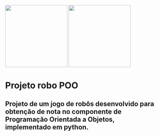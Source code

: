 <img style="width: 200px;" src="http://peteletrica.uff.br/wp-content/uploads/sites/509/2021/09/Python-logo-notext.svg_.png">
<img style="width: 200px;" src="https://paulogala.com.br/wp-content/uploads/2018/08/robo.png">

# Projeto robo POO
## Projeto de um jogo de robôs desenvolvido para obtenção de nota no componente de Programação Orientada a Objetos, implementado em python.
